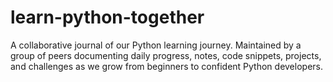 # learn-python-together
A collaborative journal of our Python learning journey. Maintained by a group of peers documenting daily progress, notes, code snippets, projects, and challenges as we grow from beginners to confident Python developers. 
